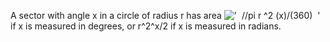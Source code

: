 A sector with angle x in a circle of radius r has area
!['  //pi r \^2 (x)/(360)  '](../dictionary/equation_images/4022.1..png)
if x is measured in degrees, or r^2^x/2 if x is measured in radians.
